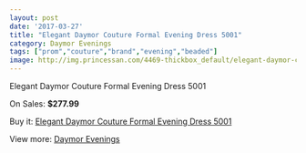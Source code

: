 ```yaml
---
layout: post
date: '2017-03-27'
title: "Elegant Daymor Couture Formal Evening Dress 5001"
category: Daymor Evenings
tags: ["prom","couture","brand","evening","beaded"]
image: http://img.princessan.com/4469-thickbox_default/elegant-daymor-couture-formal-evening-dress-5001.jpg
---
```

Elegant Daymor Couture Formal Evening Dress 5001

On Sales: **$277.99**
<a href="https://www.princessan.com/en/daymor-evenings/2103-elegant-daymor-couture-formal-evening-dress-5001.html"><amp-img layout="responsive" width="600" height="600" src="//img.princessan.com/4469-thickbox_default/elegant-daymor-couture-formal-evening-dress-5001.jpg" alt="Elegant Daymor Couture Formal Evening Dress 5001 0" /></a>

Buy it: [Elegant Daymor Couture Formal Evening Dress 5001](https://www.princessan.com/en/daymor-evenings/2103-elegant-daymor-couture-formal-evening-dress-5001.html "Elegant Daymor Couture Formal Evening Dress 5001")

View more: [Daymor Evenings](https://www.princessan.com/en/17-daymor-evenings "Daymor Evenings")